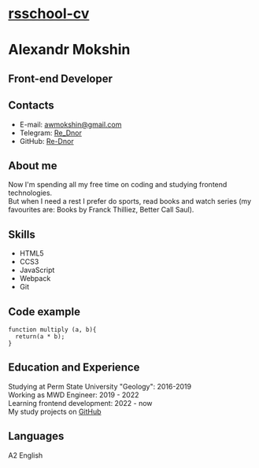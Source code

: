 # [rsschool-cv](https://app.rs.school/) #

# Alexandr Mokshin #
## Front-end Developer ##

## Contacts ##
* E-mail: awmokshin@gmail.com
* Telegram: [Re_Dnor](https://t.me/Re_Dnor)
* GitHub: [Re-Dnor](https://github.com/Re-Dnor)

## About me ##
Now I'm spending all my free time on coding and studying frontend technologies. <br>
But when I need a rest I prefer do sports, read books and watch series (my favourites are: Books by Franck Thilliez, Better Call Saul). 

## Skills ##
* HTML5
* CCS3
* JavaScript
* Webpack
* Git

## Code example ##
```
function multiply (a, b){
  return(a * b);
}
```

## Education and Experience ##
Studying at Perm State University "Geology": 2016-2019 <br>
Working as MWD Engineer: 2019 - 2022 <br>
Learning frontend development: 2022 - now <br>
My study projects on [GitHub](https://github.com/Re-Dnor?tab=repositories)

## Languages ##
A2 English

